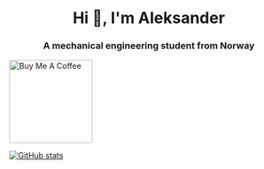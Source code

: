 <h1 align="center">Hi 👋, I'm Aleksander</h1>
<h3 align="center">A mechanical engineering student from Norway</h3>

<a href="https://www.buymeacoffee.com/jakeriksen" target="_blank"><img src="https://cdn.buymeacoffee.com/buttons/v2/default-red.png" alt="Buy Me A Coffee" width="150" style="align:center" ></a>
<!--
**jakeriksen/jakeriksen** is a ✨ _special_ ✨ repository because its `README.md` (this file) appears on your GitHub profile.

Here are some ideas to get you started:

- 🔭 I’m currently working on ...
- 🌱 I’m currently learning ...
- 👯 I’m looking to collaborate on ...
- 🤔 I’m looking for help with ...
- 💬 Ask me about ...
- 📫 How to reach me: ...
- 😄 Pronouns: ...
- ⚡ Fun fact: ...
-->


[![GitHub stats](https://github-readme-stats.vercel.app/api?username=jakeriksen&theme=nightowl&show_icons=true&hide=stars,contribs)](https://github.com/anuraghazra/github-readme-stats)


